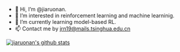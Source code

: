 - 👋 Hi, I’m @jiaruonan.
- 👀 I’m interested in reinforcement learning and machine learninig.
- 🌱 I’m currently learning model-based RL. <!-- - 💞️ I’m looking to collaborate on ... -->
- 📫 Contact me by jrn19@mails.tsinghua.edu.cn

[![jiaruonan's github stats](https://github-readme-stats.vercel.app/api?username=jiaruonan&show_icons=true)](https://github.com/jiaruonan/)

<!---
jiaruonan/jiaruonan is a ✨ special ✨ repository because its `README.md` (this file) appears on your GitHub profile.
You can click the Preview link to take a look at your changes.
--->
